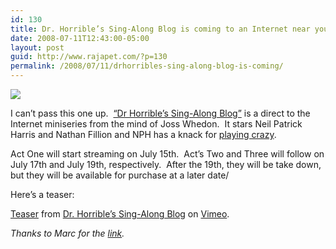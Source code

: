 ```yaml
---
id: 130
title: Dr. Horrible’s Sing-Along Blog is coming to an Internet near you.
date: 2008-07-11T12:43:00-05:00
layout: post
guid: http://www.rajapet.com/?p=130
permalink: /2008/07/11/drhorribles-sing-along-blog-is-coming/
---
```

[<img src="https://i1.wp.com/www.drhorrible.com/images/banners/big_square.gif?w=680" border="0"  />](http://www.drhorrible.com/) 

I can&#8217;t pass this one up.  [“Dr Horrible’s Sing-Along Blog”](http://www.drhorrible.com/ "Dr. Horrible") is a direct to the Internet miniseries from the mind of Joss Whedon.  It stars Neil Patrick Harris and Nathan Fillion and NPH has a knack for [playing crazy](http://www.youtube.com/watch?v=M7bK3w9Mw6w).

Act One will start streaming on July 15th.  Act’s Two and Three will follow on July 17th and July 19th, respectively.  After the 19th, they will be take down, but they will be available for purchase at a later date/

Here’s a teaser:

[Teaser](http://www.vimeo.com/1227202?pg=embed&sec=1227202) from [Dr. Horrible&#8217;s Sing-Along Blog](http://www.vimeo.com/drhorrible?pg=embed&sec=1227202) on [Vimeo](http://vimeo.com/?pg=embed&sec=1227202). 

_Thanks to Marc for the_ [_link_](http://musingmarc.blogspot.com/2008/07/dr-horrible-is-coming-to-town.html)_._